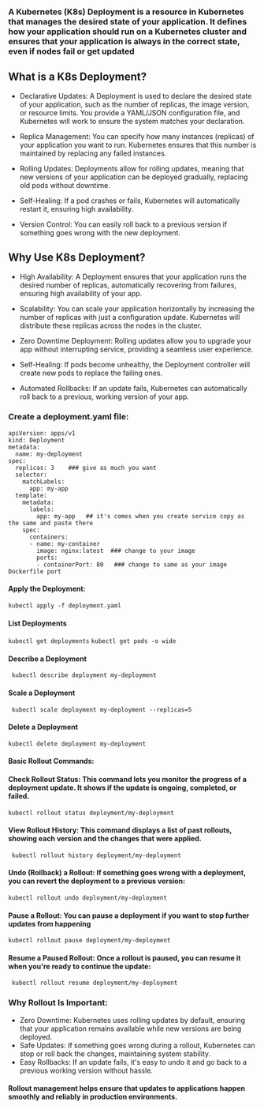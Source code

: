 ### A Kubernetes (K8s) Deployment is a resource in Kubernetes that manages the desired state of your application. It defines how your application should run on a Kubernetes cluster and ensures that your application is always in the correct state, even if nodes fail or get updated

## What is a K8s Deployment?
- Declarative Updates: A Deployment is used to declare the desired state of your application, such as the number of replicas, the image version, or resource limits. You provide a YAML/JSON configuration file, and Kubernetes will work to ensure the system matches your declaration.

- Replica Management: You can specify how many instances (replicas) of your application you want to run. Kubernetes ensures that this number is maintained by replacing any failed instances.

- Rolling Updates: Deployments allow for rolling updates, meaning that new versions of your application can be deployed gradually, replacing old pods without downtime.

- Self-Healing: If a pod crashes or fails, Kubernetes will automatically restart it, ensuring high availability.

- Version Control: You can easily roll back to a previous version if something goes wrong with the new deployment.

## Why Use K8s Deployment?
- High Availability: A Deployment ensures that your application runs the desired number of replicas, automatically recovering from failures, ensuring high availability of your app.

- Scalability: You can scale your application horizontally by increasing the number of replicas with just a configuration update. Kubernetes will distribute these replicas across the nodes in the cluster.

- Zero Downtime Deployment: Rolling updates allow you to upgrade your app without interrupting service, providing a seamless user experience.

- Self-Healing: If pods become unhealthy, the Deployment controller will create new pods to replace the failing ones.

- Automated Rollbacks: If an update fails, Kubernetes can automatically roll back to a previous, working version of your app.

### Create a deployment.yaml file:
```
apiVersion: apps/v1
kind: Deployment
metadata:
  name: my-deployment    
spec:
  replicas: 3    ### give as much you want
  selector:
    matchLabels:
      app: my-app
  template:
    metadata:
      labels:
        app: my-app   ## it's comes when you create service copy as the same and paste there
    spec:
      containers:
      - name: my-container
        image: nginx:latest  ### change to your image
        ports:
        - containerPort: 80   ### change to same as your image Dockerfile port
```
#### Apply the Deployment:
``` kubectl apply -f deployment.yaml ```

#### List Deployments
``` kubectl get deployments ```
``` kubectl get pods -o wide ```

####  Describe a Deployment
``` kubectl describe deployment my-deployment```
#### Scale a Deployment
``` kubectl scale deployment my-deployment --replicas=5```
#### Delete a Deployment
``` kubectl delete deployment my-deployment ```
 #### Basic Rollout Commands:
#### Check Rollout Status: This command lets you monitor the progress of a deployment update. It shows if the update is ongoing, completed, or failed.
``` kubectl rollout status deployment/my-deployment ```

#### View Rollout History: This command displays a list of past rollouts, showing each version and the changes that were applied.
``` kubectl rollout history deployment/my-deployment```
#### Undo (Rollback) a Rollout: If something goes wrong with a deployment, you can revert the deployment to a previous version:
``` kubectl rollout undo deployment/my-deployment ```
#### Pause a Rollout: You can pause a deployment if you want to stop further updates from happening
``` kubectl rollout pause deployment/my-deployment ```
#### Resume a Paused Rollout: Once a rollout is paused, you can resume it when you're ready to continue the update:
``` kubectl rollout resume deployment/my-deployment```

### Why Rollout Is Important:
- Zero Downtime: Kubernetes uses rolling updates by default, ensuring that your application remains available while new versions are being deployed.
- Safe Updates: If something goes wrong during a rollout, Kubernetes can stop or roll back the changes, maintaining system stability.
- Easy Rollbacks: If an update fails, it's easy to undo it and go back to a previous working version without hassle.
#### Rollout management helps ensure that updates to applications happen smoothly and reliably in production environments.





